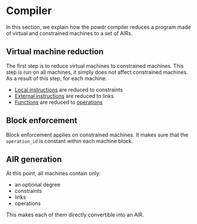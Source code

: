 # Compiler

In this section, we explain how the powdr compiler reduces a program made of virtual and constrained machines to a set of AIRs.

## Virtual machine reduction

The first step is to reduce virtual machines to constrained machines. This step is run on all machines, it simply does not affect constrained machines.
As a result of this step, for each machine:
- [Local instructions](../asm/instructions.md#local-instructions) are reduced to constraints
- [External instructions](../asm/instructions.md#external-instructions) are reduced to links
- [Functions](../asm/functions.md) are reduced to [operations](../asm/operations.md)

## Block enforcement

Block enforcement applies on constrained machines. It makes sure that the `operation_id` is constant within each machine block.

## AIR generation

At this point, all machines contain only:
- an optional degree
- constraints
- links
- operations

This makes each of them directly convertible into an AIR.